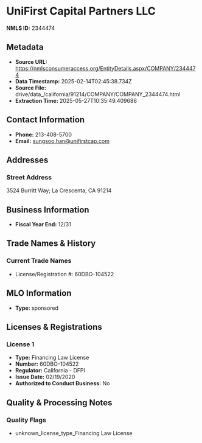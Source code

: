 # UniFirst Capital Partners LLC

**NMLS ID:** 2344474

## Metadata
- **Source URL:** https://nmlsconsumeraccess.org/EntityDetails.aspx/COMPANY/2344474
- **Data Timestamp:** 2025-02-14T02:45:38.734Z
- **Source File:** drive/data_/california/91214/COMPANY/COMPANY_2344474.html
- **Extraction Time:** 2025-05-27T10:35:49.409686

## Contact Information
- **Phone:** 213-408-5700
- **Email:** sungsoo.han@unifirstcap.com

## Addresses
### Street Address
3524 Burritt Way; La Crescenta, CA 91214

## Business Information
- **Fiscal Year End:** 12/31

## Trade Names & History
### Current Trade Names
- License/Registration #: 60DBO-104522

## MLO Information
- **Type:** sponsored

## Licenses & Registrations

### License 1
- **Type:** Financing Law License
- **Number:** 60DBO-104522
- **Regulator:** California - DFPI
- **Issue Date:** 02/19/2020
- **Authorized to Conduct Business:** No

## Quality & Processing Notes
### Quality Flags
- unknown_license_type_Financing Law License
